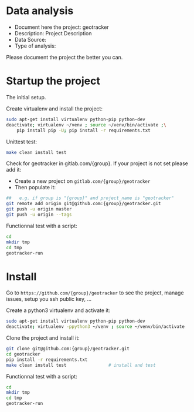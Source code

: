 # Data analysis
- Document here the project: geotracker
- Description: Project Description
- Data Source:
- Type of analysis:

Please document the project the better you can.

# Startup the project

The initial setup.

Create virtualenv and install the project:
```bash
sudo apt-get install virtualenv python-pip python-dev
deactivate; virtualenv ~/venv ; source ~/venv/bin/activate ;\
    pip install pip -U; pip install -r requirements.txt
```

Unittest test:
```bash
make clean install test
```

Check for geotracker in gitlab.com/{group}.
If your project is not set please add it:

- Create a new project on `gitlab.com/{group}/geotracker`
- Then populate it:

```bash
##   e.g. if group is "{group}" and project_name is "geotracker"
git remote add origin git@github.com:{group}/geotracker.git
git push -u origin master
git push -u origin --tags
```

Functionnal test with a script:

```bash
cd
mkdir tmp
cd tmp
geotracker-run
```

# Install

Go to `https://github.com/{group}/geotracker` to see the project, manage issues,
setup you ssh public key, ...

Create a python3 virtualenv and activate it:

```bash
sudo apt-get install virtualenv python-pip python-dev
deactivate; virtualenv -ppython3 ~/venv ; source ~/venv/bin/activate
```

Clone the project and install it:

```bash
git clone git@github.com:{group}/geotracker.git
cd geotracker
pip install -r requirements.txt
make clean install test                # install and test
```
Functionnal test with a script:

```bash
cd
mkdir tmp
cd tmp
geotracker-run
```
